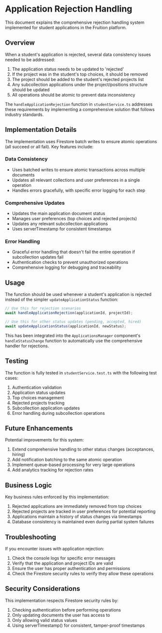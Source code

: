 # Application Rejection Handling

This document explains the comprehensive rejection handling system implemented for student applications in the Fruition platform.

## Overview

When a student's application is rejected, several data consistency issues needed to be addressed:

1. The application status needs to be updated to 'rejected'
2. If the project was in the student's top choices, it should be removed
3. The project should be added to the student's rejected projects list
4. Any subcollection applications under the project/positions structure should be updated
5. All operations should be atomic to prevent data inconsistency

The `handleApplicationRejection` function in `studentService.ts` addresses these requirements by implementing a comprehensive solution that follows industry standards.

## Implementation Details

The implementation uses Firestore batch writes to ensure atomic operations (all succeed or all fail). Key features include:

### Data Consistency
- Uses batched writes to ensure atomic transactions across multiple documents
- Updates all relevant collections and user preferences in a single operation
- Handles errors gracefully, with specific error logging for each step

### Comprehensive Updates
- Updates the main application document status
- Manages user preferences (top choices and rejected projects)
- Updates any relevant subcollection applications
- Uses serverTimestamp for consistent timestamps

### Error Handling
- Graceful error handling that doesn't fail the entire operation if subcollection updates fail
- Authentication checks to prevent unauthorized operations
- Comprehensive logging for debugging and traceability

## Usage

The function should be used whenever a student's application is rejected instead of the simpler `updateApplicationStatus` function:

```typescript
// Use this for rejection scenarios
await handleApplicationRejection(applicationId, projectId);

// Use this for other status updates (pending, accepted, hired)
await updateApplicationStatus(applicationId, newStatus);
```

This has been integrated into the `ApplicationsManager` component's `handleStatusChange` function to automatically use the comprehensive handler for rejections.

## Testing

The function is fully tested in `studentService.test.ts` with the following test cases:

1. Authentication validation
2. Application status updates
3. Top choices management
4. Rejected projects tracking
5. Subcollection application updates
6. Error handling during subcollection operations

## Future Enhancements

Potential improvements for this system:

1. Extend comprehensive handling to other status changes (acceptances, hiring)
2. Add notification batching to the same atomic operation
3. Implement queue-based processing for very large operations
4. Add analytics tracking for rejection rates

## Business Logic

Key business rules enforced by this implementation:

1. Rejected applications are immediately removed from top choices
2. Rejected projects are tracked in user preferences for potential reporting
3. Applications maintain a history of status changes via timestamps
4. Database consistency is maintained even during partial system failures

## Troubleshooting

If you encounter issues with application rejection:

1. Check the console logs for specific error messages
2. Verify that the application and project IDs are valid
3. Ensure the user has proper authentication and permissions
4. Check the Firestore security rules to verify they allow these operations

## Security Considerations

This implementation respects Firestore security rules by:

1. Checking authentication before performing operations
2. Only updating documents the user has access to
3. Only allowing valid status values
4. Using serverTimestamp() for consistent, tamper-proof timestamps 